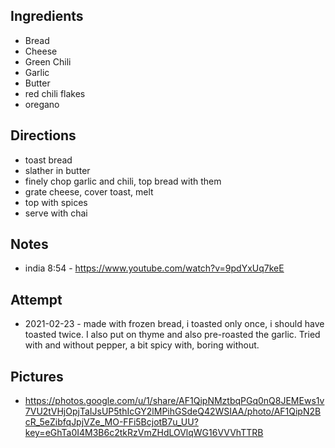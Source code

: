 ## Ingredients
* Bread
* Cheese
* Green Chili
* Garlic
* Butter
* red chili flakes
* oregano

## Directions
* toast bread
* slather in butter
* finely chop garlic and chili, top bread with them
* grate cheese, cover toast, melt
* top with spices
* serve with chai

## Notes
* india 8:54 - https://www.youtube.com/watch?v=9pdYxUq7keE

## Attempt
* 2021-02-23 - made with frozen bread, i toasted only once, i should have toasted twice. I also put on thyme and also pre-roasted the garlic. Tried with and without pepper, a bit spicy with, boring without.

## Pictures
* https://photos.google.com/u/1/share/AF1QipNMztbqPGq0nQ8JEMEws1v7VU2tVHjOpjTaIJsUP5thIcGY2lMPihGSdeQ42WSIAA/photo/AF1QipN2BcR_5eZibfqJpjVZe_MO-FFi5BcjotB7u_UU?key=eGhTa0I4M3B6c2tkRzVmZHdLOVlqWG16VVVhTTRB

